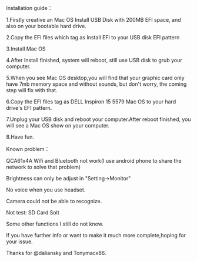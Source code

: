 Installation guide：

1.Firstly creative an Mac OS Install USB Disk with 200MB EFI space, and also on your bootable hard drive.

2.Copy the EFI files which tag as Install EFI to your USB disk EFI pattern 

3.Install Mac OS

4.After Install finished, system will reboot, still use USB disk to grub your computer.

5.When you see Mac OS desktop,you will find that your graphic card only have 7mb memory space and without sounds, but don't worry, the coming step will fix with that.

6.Copy the EFI files tag as DELL Inspiron 15 5579 Mac OS to your hard drive's EFI pattern.

7.Unplug your USB disk and reboot your computer.After reboot finished, you will see a Mac OS show on your computer.

8.Have fun.

Known problem：

QCA61x4A Wifi and Bluetooth not work(I use android phone to share the network to solve that problem)

Brightness can only be adjust in "Setting->Monitor"

No voice when you use headset.

Camera could not be able to recognize.


Not test:
SD Card Solt

Some other functions I still do not know.

If you have further info or want to make it much more complete,hoping for your issue.

Thanks for @daliansky and Tonymacx86.

